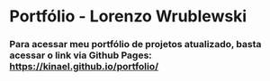 # Portfólio - Lorenzo Wrublewski

### Para acessar meu portfólio de projetos atualizado, basta acessar o link via Github Pages: https://kinael.github.io/portfolio/

